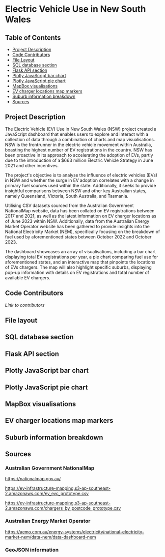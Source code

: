 # Electric Vehicle Use in New South Wales
## Table of Contents
- [Project Description](#project-description)
- [Code Contributors](#code-contributors)
- [File Layout](#file-layout)
- [SQL database section](#sql-database-section)
- [Flask API section](#flask-api-section)
- [Plotly JavaScript bar chart](#plotly-javascript-bar-chart)
- [Plotly JavaScript pie chart](#plotly-javascript-pie-chart)
- [MapBox visualisations](#mapbox-visualisations)
- [EV charger locations map markers](#ev-charger-locations-map-markers)
- [Suburb information breakdown](#suburb-information-breakdown)
- [Sources](#sources)

## Project Description
The Electric Vehicle (EV) Use in New South Wales (NSW) project created a JavaScript dashboard that enables users to explore and interact with a collection of data through a combination of charts and map visualisations. NSW is the frontrunner in the electric vehicle movement within Australia, boasting the highest number of EV registrations in the country. NSW has been proactive in its approach to accelerating the adoption of EVs, partly due to the introduction of a $663 million Electric Vehicle Strategy in June 2021 and other incentives. 

The project's objective is to analyse the influence of electric vehicles (EVs) in NSW and whether the surge in EV adoption correlates with a change in primary fuel sources used within the state. Additionally, it seeks to provide insightful comparisons between NSW and other key Australian states, namely Queensland, Victoria, South Australia, and Tasmania. 

Utilising CSV datasets sourced from the Australian Government NationalMap website, data has been collated on EV registrations between 2017 and 2021, as well as the latest information on EV charger locations as of June 2023 within NSW. Additionally, data from the Australian Energy Market Operator website has been gathered to provide insights into the National Electricity Market (NEM), specifically focusing on the breakdown of fuel used by aforementioned states between October 2022 and October 2023. 

The dashboard showcases an array of visualisations, including a bar chart displaying total EV registrations per year, a pie chart comparing fuel use for aforementioned states, and an interactive map that pinpoints the locations of EVs chargers. The map will also highlight specific suburbs, displaying pop-up information with details on EV registrations and total number of available EV chargers.

## Code Contributors
*Link to contributors*

## File layout


## SQL database section

## Flask API section

## Plotly JavaScript bar chart

## Plotly JavaScript pie chart

## MapBox visualisations 

## EV charger locations map markers

## Suburb information breakdown

## Sources
### Australian Government NationalMap 

https://nationalmap.gov.au/
                                   
https://ev-infrastructure-mapping.s3-ap-southeast-2.amazonaws.com/ev_evc_prototype.csv

https://ev-infrastructure-mapping.s3-ap-southeast-2.amazonaws.com/chargers_by_postcode_prototype.csv

### Australian Energy Market Operator

https://aemo.com.au/energy-systems/electricity/national-electricity-market-nem/data-nem/data-dashboard-nem

### GeoJSON information
